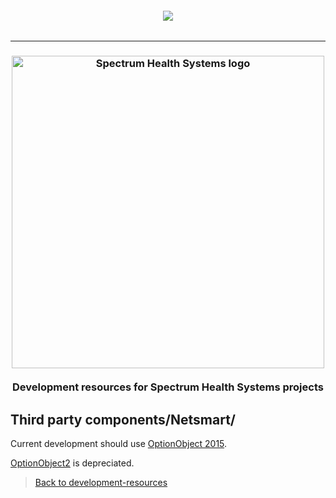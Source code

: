 <h6 align="center">

  <img src="https://img.shields.io/badge/WARNING:-THIS%20IS%20NOT%20A%20PUBLIC%20REPOSITORY-%23990000?style=for-the-badge">

</h6>

***

<h3 align="center">

  <img src="../../Branding/Logos/SHS_4C_logo.svg" alt="Spectrum Health Systems logo" width="500">
  <br>
  <br>
  Development resources for Spectrum Health Systems projects
  <br>

</h3>

## Third party components/Netsmart/

Current development should use [OptionObject 2015](OptionObject2015).

[OptionObject2](OptionObject2) is depreciated.

> [Back to development-resources](https://github.com/spectrum-health-systems/development-resources)